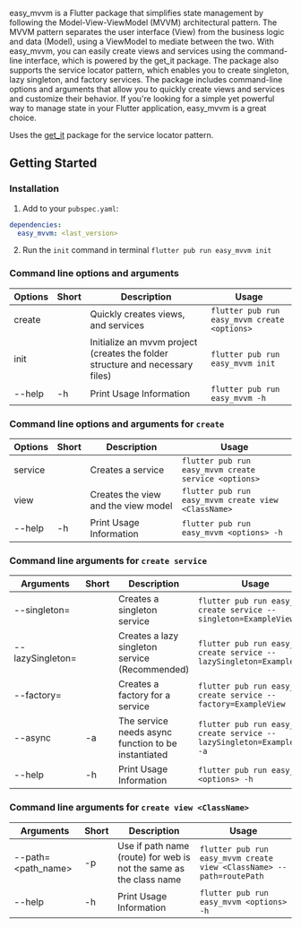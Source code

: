 easy_mvvm is a Flutter package that simplifies state management by following the Model-View-ViewModel (MVVM) architectural pattern. The MVVM pattern separates the user interface (View) from the business logic and data (Model), using a ViewModel to mediate between the two. With easy_mvvm, you can easily create views and services using the command-line interface, which is powered by the get_it package. The package also supports the service locator pattern, which enables you to create singleton, lazy singleton, and factory services. The package includes command-line options and arguments that allow you to quickly create views and services and customize their behavior. If you're looking for a simple yet powerful way to manage state in your Flutter application, easy_mvvm is a great choice.

Uses the [get_it](https://pub.dev/packages/get_it) package for the service locator pattern.

## Getting Started

### Installation

1) Add to your `pubspec.yaml`:

```yaml
dependencies:
  easy_mvvm: <last_version>
```

2) Run the `init` command in terminal `flutter pub run easy_mvvm init`

### Command line options and arguments

| Options | Short | Description                                                                   | Usage                                        |
|---------|-------|-------------------------------------------------------------------------------|----------------------------------------------|
| create  |       | Quickly creates views, and services                                           | `flutter pub run easy_mvvm create <options>`             |
| init    |       | Initialize an mvvm project (creates the folder structure and necessary files) | `flutter pub run easy_mvvm init` |
| --help  | -h    | Print Usage Information                                                       | `flutter pub run easy_mvvm -h`     |

### Command line options and arguments for `create`
| Options | Short | Description                         | Usage                                                |
|---------|-------|-------------------------------------|------------------------------------------------------|
| service |       | Creates a service                   | `flutter pub run easy_mvvm create service <options>` |
| view    |       | Creates the view and the view model | `flutter pub run easy_mvvm create view <ClassName>`  |
| --help  | -h    | Print Usage Information             | `flutter pub run easy_mvvm <options> -h`             |

### Command line arguments for `create service`
| Arguments                   | Short | Description                                         | Usage                                                                     |
|-----------------------------|-------|-----------------------------------------------------|---------------------------------------------------------------------------|
| --singleton=<ClassName>     |       | Creates a singleton service                         | `flutter pub run easy_mvvm create service --singleton=ExampleView`        |
| --lazySingleton=<ClassName> |       | Creates a lazy singleton service (Recommended)      | `flutter pub run easy_mvvm create service --lazySingleton=ExampleView`    |
| --factory=<ClassName>       |       | Creates a factory for a service                     | `flutter pub run easy_mvvm create service --factory=ExampleView`          |
| --async                     | -a    | The service needs async function to be instantiated | `flutter pub run easy_mvvm create service --lazySingleton=ExampleView -a` |
| --help                      | -h    | Print Usage Information                             | `flutter pub run easy_mvvm <options> -h`                                  |

### Command line arguments for `create view <ClassName>`

| Arguments                   | Short | Description                                                        | Usage                                                               |
|-----------------------------|-------|--------------------------------------------------------------------|---------------------------------------------------------------------|
| --path=<path_name>          | -p    | Use if path name (route) for web is not the same as the class name | `flutter pub run easy_mvvm create view <ClassName> --path=routePath` |
| --help                      | -h    | Print Usage Information                                            | `flutter pub run easy_mvvm <options> -h`                            |
